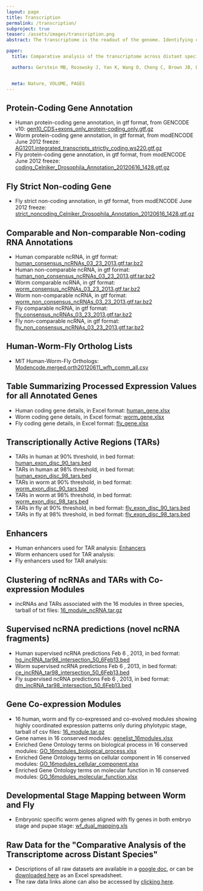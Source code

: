 ```yaml
---
layout: page
title: Transcription
permalink: /transcription/
subproject: true
teaser: /assets/images/transcription.png
abstract: The transcriptome is the readout of the genome. Identifying common features in it across distant species can reveal fundamental principles. To this end, the ENCODE and modENCODE consortia have generated large amounts of matched RNA-sequencing data for human, worm and fly. Uniform processing and comprehensive annotation of these data allow comparison across metazoan phyla, extending beyond earlier within-phylum transcriptome comparisons and revealing ancient, conserved features. Specifically, we discovered co-expression modules shared across animals, many of which are enriched in developmental genes. We used expression patterns to align the stages in worm and fly development, finding a novel pairing between worm embryo and fly pupae, in addition to the expected embryo-to-embryo and larvae-to-larvae pairings. Furthermore, we found that the extent of non-canonical, non-coding transcription is similar in each organism, per base-pair. Finally, we found in all three organisms the gene-expression levels, both coding and noncoding, can be quantitatively predicted from chromatin features at the promoter using a “universal model," based on a single set of organism-independent parameters.

paper:
  title: Comparative analysis of the transcriptome across distant species

  authors: Gerstein MB, Rozowsky J, Yan K, Wang D, Cheng C, Brown JB, Davis CA, Hillier L, Sisu C, Li JJ, Pei B, Harmanci AO, Duff MO, Djebali S, Alexander RP, Alver BH, Auerbach RK, Bell K, Bickel PJ, Boeck ME, Boley NP, Booth BW, Cherbas L, Cherbas P, Di C, Dobin A, Drenkow J, Ewing B, Fang G, Fastuca M, Feingold EA, Frankish A, Gao G, Good PJ, Green P, Guigó R, Hammonds A, Harrow J, Hoskins RA, Howald C, Hu L, Huang H, Hubbard TJP, Huynh C, Jha S, Kasper D, Kato M, Kaufman TC, Kitchen RR, Ladewig E, Lagarde J, Lai E, Leng J, Lu Z, MacCoss M, May G, McWhirter R, Merrihew G, Miller DM, Mortazavi A, Murad R, Oliver B, Olson S, Park PJ, Pazin MJ, Perrimon N, Pervouchine D, Reinke V, Reymond A, Robinson G, Samsonova A, Saunders GI, Schlesinger F, Sethi A, Slack FJ, Spencer WC, Stoiber MH, Strasbourger P, Tanzer A, Thompson OA, Wan KH, Wang G, Wang H, Watkins KL, Wen J, Wen K, Xue C, Yang L, Yip K, Zaleski C, Zhang Y, Zheng H, Brenner SE, Graveley BR, Celniker SE, Gingeras TR, and Waterston R 


  meta: Nature, VOLUME, PAGES
---
```


<h2>Protein-Coding Gene Annotation</h2>
<ul>
<li> Human protein-coding gene annotation, in gtf format, from GENCODE v10: <a href="http://cmptxn.gersteinlab.org/Comparative_Datasets.xlsx">gen10_CDS+exons_only_protein-coding_only.gtf.gz</a>
<li> Worm protein-coding gene annotation, in gtf format, from modENCODE June 2012 freeze: <a href="http://cmptxn.gersteinlab.org/AG1201.integrated_transcripts_strictly_coding.ws220.gtf.gz">AG1201.integrated_transcripts_strictly_coding.ws220.gtf.gz</a>
<li> Fly protein-coding gene annotation, in gtf format, from modENCODE June 2012 freeze: <a href="http://cmptxn.gersteinlab.org/coding_Celniker_Drosophila_Annotation_20120616_1428.gtf.gz">coding_Celniker_Drosophila_Annotation_20120616_1428.gtf.gz</a>
</ul>
<h2>Fly Strict Non-coding Gene</h2>
<ul>
<li>Fly strict non-coding annotation, in gtf format, from modENCODE June 2012 freeze: <a href="http://cmptxn.gersteinlab.org/strict_noncoding_Celniker_Drosophila_Annotation_20120616_1428.gtf.gz">strict_noncoding_Celniker_Drosophila_Annotation_20120616_1428.gtf.gz</a>
</ul>

<h2>Comparable and Non-comparable Non-coding RNA Annotations</h2>
<ul>
<li>Human comparable ncRNA, in gtf format: <a href="http://cmptxn.gersteinlab.org/human_consensus_ncRNAs_03_23_2013.gtf.tar.bz2">human_consensus_ncRNAs_03_23_2013.gtf.tar.bz2</a>
<li>Human non-comparable ncRNA, in gtf format: <a href="http://cmptxn.gersteinlab.org/human_non_consensus_ncRNAs_03_23_2013.gtf.tar.bz2">human_non_consensus_ncRNAs_03_23_2013.gtf.tar.bz2</a>
<li>Worm comparable ncRNA, in gtf format: <a href="http://cmptxn.gersteinlab.org/worm_consensus_ncRNAs_03_23_2013.gtf.tar.bz2 ">worm_consensus_ncRNAs_03_23_2013.gtf.tar.bz2 </a>
<li>Worm non-comparable ncRNA, in gtf format: <a href="http://cmptxn.gersteinlab.org/worm_non_consensus_ncRNAs_03_23_2013.gtf.tar.bz2">worm_non_consensus_ncRNAs_03_23_2013.gtf.tar.bz2</a>
<li>Fly comparable ncRNA, in gtf format: <a href="http://cmptxn.gersteinlab.org/fly_consensus_ncRNAs_03_23_2013.gtf.tar.bz2">fly_consensus_ncRNAs_03_23_2013.gtf.tar.bz2</a>
<li>Fly non-comparable ncRNA, in gtf format: <a href="http://cmptxn.gersteinlab.org/fly_non_consensus_ncRNAs_03_23_2013.gtf.tar.bz2">fly_non_consensus_ncRNAs_03_23_2013.gtf.tar.bz2</a>
</ul>

<h2>Human-Worm-Fly Ortholog Lists</h2>
<ul>
<li>MIT Human-Worm-Fly Orthologs: <a href="http://cmptxn.gersteinlab.org/Modencode.merged.orth20120611_wfh_comm_all.csv">Modencode.merged.orth20120611_wfh_comm_all.csv</a>
</ul>

<h2>Table Summarizing Processed Expression Values for all Annotated Genes</h2>
<ul>
<li>Human coding gene details, in Excel format: <a href="http://cmptxn.gersteinlab.org/human_gene.xlsx">human_gene.xlsx</a>
<li>Worm coding gene details, in Excel format: <a href="http://cmptxn.gersteinlab.org/worm_gene.xlsx">worm_gene.xlsx</a>
<li>Fly coding gene details, in Excel format: <a href="http://cmptxn.gersteinlab.org/fly_gene.xlsx">fly_gene.xlsx</a>
</ul>

<h2>Transcriptionally Active Regions (TARs)</h2>
<ul>
<li>TARs in human at 90% threshold, in bed format: <a href="http://cmptxn.gersteinlab.org/human_exon_disc_90_tars.bed">human_exon_disc_90_tars.bed</a>
<li>TARs in human at 98% threshold, in bed format: <a href="http://cmptxn.gersteinlab.org/human_exon_disc_98_tars.bed">human_exon_disc_98_tars.bed</a>
<li>TARs in worm  at 90% threshold, in bed format: <a href="http://cmptxn.gersteinlab.org/worm_exon_disc_90_tars.bed">worm_exon_disc_90_tars.bed</a>
<li>TARs in worm at 98% threshold, in bed format: <a href="http://cmptxn.gersteinlab.org/worm_exon_disc_98_tars.bed">worm_exon_disc_98_tars.bed</a>
<li>TARs in fly at 90% threshold, in bed format: <a href="http://cmptxn.gersteinlab.org/fly_exon_disc_90_tars.bed">fly_exon_disc_90_tars.bed</a>
<li>TARs in fly at 98% threshold, in bed format: <a href="http://cmptxn.gersteinlab.org/fly_exon_disc_98_tars.bed">fly_exon_disc_98_tars.bed</a>
</ul>

<h2>Enhancers</h2>
<ul>
<li>Human enhancers used for TAR analysis: <a href="http://encodenets.gersteinlab.org/metatracks/">Enhancers</a>
<li>Worm enhancers used for TAR analysis: 
<li>Fly enhancers used for TAR analysis: 
</ul>

<h2>Clustering of ncRNAs and TARs with Co-expression Modules</h2>
<ul>
<li>incRNAs and TARs associated with the 16 modules in three species, tarball of txt files: <a href="http://cmptxn.gersteinlab.org/16_module_ncRNA.tar.gz">16_module_ncRNA.tar.gz</a>
</ul>

<h2>Supervised ncRNA predictions (novel ncRNA fragments)</h2>
<ul>
<li>Human supervised ncRNA predictions Feb 6 , 2013, in bed format: <a href="http://cmptxn.gersteinlab.org/hg_incRNA_tar98_intersection_50_6Feb13.bed">hg_incRNA_tar98_intersection_50_6Feb13.bed</a>
<li>Worm supervised ncRNA predictions Feb 6 , 2013, in bed format: <a href="http://cmptxn.gersteinlab.org/ce_incRNA_tar98_intersection_50_6Feb13.bed">ce_incRNA_tar98_intersection_50_6Feb13.bed</a>
<li>Fly supervised ncRNA predictions Feb 6 , 2013, in bed format: <a href="http://cmptxn.gersteinlab.org/dm_incRNA_tar98_intersection_50_6Feb13.bed">dm_incRNA_tar98_intersection_50_6Feb13.bed</a>
</ul>

<h2>Gene Co-expression Modules</h2>
<ul>
<li>16 human, worm and fly co-expressed and co-evolved modules showing highly coordinated expression patterns only during phylotypic stage, tarball of csv files: <a href="http://cmptxn.gersteinlab.org/16_module.tar.gz">16_module.tar.gz</a>
<li>Gene names in 16 conserved modules: <a href="http://cmptxn.gersteinlab.org/genelist_16modules.xlsx">genelist_16modules.xlsx</a>
<li>Enriched Gene Ontology terms on biological process in 16 conserved modules: <a href="http://cmptxn.gersteinlab.org/GO_16modules_biological_process.xlsx">GO_16modules_biological_process.xlsx</a>
<li>Enriched Gene Ontology terms on cellular component in 16 conserved modules: <a href="http://cmptxn.gersteinlab.org/GO_16modules_cellular_component.xlsx">GO_16modules_cellular_component.xlsx</a>
<li>Enriched Gene Ontology terms on molecular function in 16 conserved modules: <a href="http://cmptxn.gersteinlab.org/GO_16modules_molecular_function.xlsx">GO_16modules_molecular_function.xlsx</a>
</ul>


<h2>Developmental Stage Mapping between Worm and Fly</h2> 
<ul>
<li>Embryonic specific worm genes aligned with fly genes in both embryo stage and pupae stage: <a href="http://cmptxn.gersteinlab.org/wf_dual_mapping.xls">wf_dual_mapping.xls</a>
</ul>

<h2>Raw Data for the "Comparative Analysis of the Transcriptome across Distant Species"</h2>
<ul>
<li>Descriptions of all raw datasets are available in a <a href="https://docs.google.com/spreadsheets/d/1IcgCLVUuXPzkTxUXLU0c2hB4qevQResFcs1TER_yGjw/edit?usp=sharing">google doc</a>, or can be <a href="Comparative_Datasets_with_Links.xlsx">downloaded here</a> as an Excel spreadsheet. 
<li>The raw data links alone can also be accessed by  <a href="comparative_tables.html">clicking here</a>. 
</ul>
